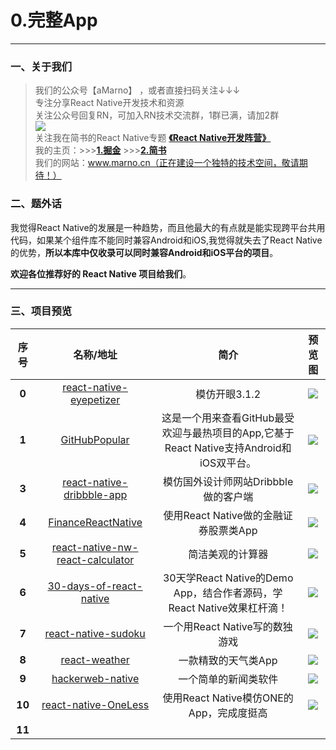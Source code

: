 # 0.完整App
*****
### 一、关于我们
>我们的公众号【aMarno】 ，或者直接扫码关注↓↓↓
</br>专注分享React Native开发技术和资源
</br>关注公众号回复RN，可加入RN技术交流群，1群已满，请加2群
</br>![](https://github.com/MarnoDev/react-native-open-project/blob/master/res/wechatQR.jpg)
</br>关注我在简书的React Native专题 **[《React Native开发阵营》](http://www.jianshu.com/c/b4ce1d706d1f)**
</br>我的主页：>>>**[1.掘金](https://gold.xitu.io/user/56c1c513c24aa800534e85f3)** >>>**[2.简书](http://www.jianshu.com/u/174a09ba6c25)**
</br>我们的网站：www.marno.cn（正在建设一个独特的技术空间，敬请期待！）

### 二、题外话
我觉得React Native的发展是一种趋势，而且他最大的有点就是能实现跨平台共用代码，如果某个组件库不能同时兼容Android和iOS,我觉得就失去了React Native的优势，**所以本库中仅收录可以同时兼容Android和iOS平台的项目**。

**欢迎各位推荐好的 React Native 项目给我们**。
*******
### 三、项目预览
|序号|名称/地址|简介|预览图|
|:---:|:---:|:---:|:---:|
|**0**|[react-native-eyepetizer](https://github.com/MarnoDev/react-native-eyepetizer)|模仿开眼3.1.2|![](https://github.com/MarnoDev/react-native-eyepetizer/blob/master/screenshot/screenshot0.gif)|
|**1**|[GitHubPopular]()|这是一个用来查看GitHub最受欢迎与最热项目的App,它基于React Native支持Android和iOS双平台。|![](https://raw.githubusercontent.com/crazycodeboy/GitHubPopular/master/resource/screenshot/GitHubPopular-1.jpg)|
|**3**|[react-native-dribbble-app](https://github.com/catalinmiron/react-native-dribbble-app)|模仿国外设计师网站Dribbble做的客户端|![](https://cloud.githubusercontent.com/assets/2805320/8127634/25311eb0-1101-11e5-83aa-06dcc2d69da3.gif)|
|**4**|[FinanceReactNative](https://github.com/7kfpun/FinanceReactNative)|使用React Native做的金融证券股票类App|![](https://github.com/7kfpun/FinanceReactNative/blob/master/previewIOS.gif)|
|**5**|[react-native-nw-react-calculator](https://github.com/benoitvallon/react-native-nw-react-calculator)|简洁美观的计算器|![](https://github.com/benoitvallon/react-native-nw-react-calculator/blob/master/images/mobile-apps.png)|
|**6**|[30-days-of-react-native](https://github.com/fangwei716/30-days-of-react-native)|30天学React Native的Demo App，结合作者源码，学React Native效果杠杆滴！|![](https://raw.githubusercontent.com/fangwei716/ThirtyDaysOfReactNative/screenshots/screenshot/main.gif)|
|**7**|[react-native-sudoku](https://github.com/nihgwu/react-native-sudoku)|一个用React Native写的数独游戏|![](https://github.com/nihgwu/react-native-sudoku/blob/master/resource/demo.gif)|
|**8**|[react-weather](https://github.com/stage88/react-weather)|一款精致的天气类App|![](https://raw.githubusercontent.com/stage88/react-weather/master/screenshots/rw-1.PNG)|
|**9**|[hackerweb-native](https://github.com/cheeaun/hackerweb-native)|一个简单的新闻类软件|![](https://github.com/cheeaun/hackerweb-native/blob/master/media/hackerweb-preview-android.gif)|
|**10**|[react-native-OneLess](https://github.com/MIFind/react-native-OneLess)|使用React Native模仿ONE的App，完成度挺高|![](https://github.com/MIFind/react-native-OneLess/blob/master/image/ONE_112.gif)|
|**11**|[]()||![]()|
